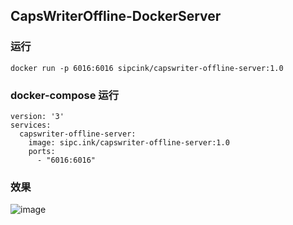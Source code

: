 ## CapsWriterOffline-DockerServer
### 运行
```docker
docker run -p 6016:6016 sipcink/capswriter-offline-server:1.0
```
### docker-compose 运行
```docker-compose
version: '3'
services:
  capswriter-offline-server:
    image: sipc.ink/capswriter-offline-server:1.0
    ports:
      - "6016:6016"
```
### 效果
![image](https://github.com/SIPC/CapsWriterOffline-DockerServer/assets/92251518/85ac09a9-3dc5-48a6-8ad8-b0d8020df9e0)
